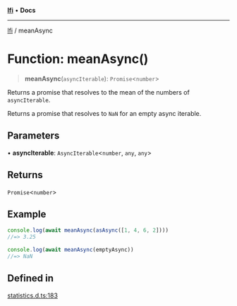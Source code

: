[**lfi**](../readme.md) • **Docs**

***

[lfi](../globals.md) / meanAsync

# Function: meanAsync()

> **meanAsync**(`asyncIterable`): `Promise`\<`number`\>

Returns a promise that resolves to the mean of the numbers of
`asyncIterable`.

Returns a promise that resolves to `NaN` for an empty async iterable.

## Parameters

• **asyncIterable**: `AsyncIterable`\<`number`, `any`, `any`\>

## Returns

`Promise`\<`number`\>

## Example

```js
console.log(await meanAsync(asAsync([1, 4, 6, 2])))
//=> 3.25

console.log(await meanAsync(emptyAsync))
//=> NaN
```

## Defined in

[statistics.d.ts:183](https://github.com/TomerAberbach/lfi/blob/d7a0f90dd72245d6efd6bd97c58a78b3f3028f25/src/operations/statistics.d.ts#L183)
